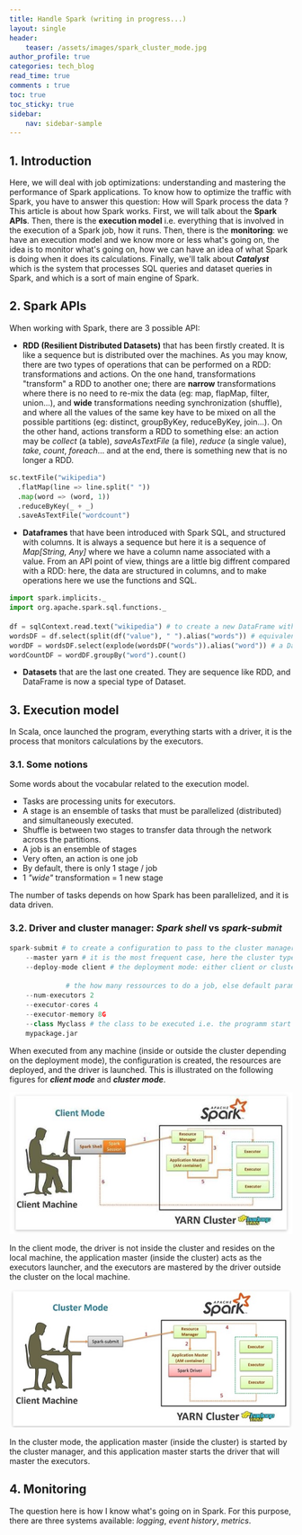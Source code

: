 ```yaml
---
title: Handle Spark (writing in progress...)
layout: single
header:
    teaser: /assets/images/spark_cluster_mode.jpg
author_profile: true
categories: tech_blog
read_time: true
comments : true
toc: true
toc_sticky: true
sidebar:
    nav: sidebar-sample
---
```


## 1. Introduction

Here, we will deal with job optimizations: understanding and mastering the performance of Spark applications. To know how to optimize the traffic with Spark, you have to answer this question: How will Spark process the data ? This article is about how Spark works.
First, we will talk about the **Spark APIs**. Then, there is the **execution model** i.e. everything that is involved in the execution of a Spark job, how it runs. Then, there is the **monitoring**: we have an execution model and we know more or less what's going on, the idea is to monitor what's going on, how we can have an idea of what Spark is doing when it does its calculations. Finally, we'll talk about ***Catalyst*** which is the system that processes SQL queries and dataset queries in Spark, and which is a sort of main engine of Spark.

## 2. Spark APIs

When working with Spark, there are 3 possible API:

- **RDD (Resilient Distributed Datasets)** that has been firstly created. It is like a
sequence but is distributed over the machines. As you may know, there are two types of operations that can be performed on a RDD: transformations and actions. On the one hand, transformations "transform" a RDD to another one; there are **narrow** transformations where there is no need to re-mix the data (eg: map, flapMap, filter, union...), and **wide** transformations needing synchronization (shuffle), and where all the values of the same key have to be mixed on all the possible partitions (eg: distinct, groupByKey, reduceByKey, join...). On the other hand, actions transform a RDD to something else: an action may be *collect* (a table), *saveAsTextFile* (a file), *reduce* (a single value), *take*, *count*, *foreach*... and at the end, there is something new that is no longer a RDD.

```python
sc.textFile("wikipedia")
  .flatMap(line => line.split(" "))
  .map(word => (word, 1))
  .reduceByKey(_ + _)
  .saveAsTextFile("wordcount")
```

- **Dataframes** that have been introduced with Spark SQL, and structured with columns. It is always a sequence but here it is a sequence of *Map[String, Any]* where we have a column name associated with a value. From an API point of view, things are a little big diffrent compared with a RDD: here, the data are structured in columns, and to make operations here we use the functions and SQL.

```python
import spark.implicits._
import org.apache.spark.sql.functions._

df = sqlContext.read.text("wikipedia") # to create a new DataFrame with words column
wordsDF = df.select(split(df("value"), " ").alias("words")) # equivalent of using flatMap() method on RDD
wordDF = wordsDF.select(explode(wordsDF("words")).alias("word")) # a DataFrame with each line containing single word in the file
wordCountDF = wordDF.groupBy("word").count()
```

- **Datasets** that are the last one created. They are sequence like RDD, and DataFrame is now a special type of Dataset.


## 3. Execution model

In Scala, once launched the program, everything starts with a driver, it is the process that monitors calculations by the executors.

### 3.1. Some notions

Some words about the vocabular related to the execution model.
- Tasks are processing units for executors.
- A stage is an ensemble of tasks that must be parallelized (distributed) and simultaneously executed.
- Shuffle is between two stages to transfer data through the network across the partitions.
- A job is an ensemble of stages
- Very often, an action is one job
- By default, there is only 1 stage / job
- 1 *"wide"* transformation = 1 new stage

The number of tasks depends on how Spark has been parallelized, and it is data driven.

### 3.2. Driver and cluster manager: *Spark shell* vs *spark-submit*

```python
spark-submit # to create a configuration to pass to the cluster manager
    --master yarn # it is the most frequent case, here the cluster type
    --deploy-mode client # the deployment mode: either client or cluster

              # the how many ressources to do a job, else default parameters
    --num-executors 2
    --executor-cores 4
    --executor-memory 8G
    --class Myclass # the class to be executed i.e. the programm start
    mypackage.jar
```

When executed from any machine (inside or outside the cluster depending on the deployment mode), the configuration is created, the resources are deployed, and the driver is launched. This is illustrated on the following figures for ***client mode*** and ***cluster mode***.

![Image](/assets/images/spark_client_mode.jpg#left)

In the client mode, the driver is not inside the cluster and resides on the local machine, the application master (inside the cluster) acts as the executors launcher, and the executors are mastered by the driver outside the cluster on the local machine.

![Image](/assets/images/spark_cluster_mode.jpg#right)

In the cluster mode, the application master (inside the cluster) is started by the cluster manager, and this application master starts the driver that will master the executors.

## 4. Monitoring

The question here is how I know what's going on in Spark. For this purpose,
there are three systems available: *logging*, *event history*, *metrics*.
